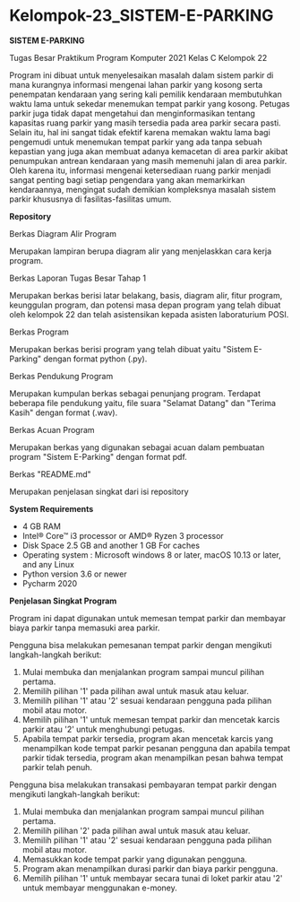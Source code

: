 # Kelompok-23_SISTEM-E-PARKING

**SISTEM E-PARKING**

Tugas Besar Praktikum Program Komputer 2021 Kelas C Kelompok 22

Program ini dibuat untuk menyelesaikan masalah dalam sistem parkir di mana kurangnya informasi mengenai lahan parkir yang kosong serta penempatan kendaraan yang sering kali pemilik kendaraan membutuhkan waktu lama untuk sekedar menemukan tempat parkir yang kosong. 
Petugas parkir juga tidak dapat mengetahui dan menginformasikan tentang kapasitas ruang parkir yang masih tersedia pada area parkir secara pasti. 
Selain itu, hal ini sangat tidak efektif karena memakan waktu lama bagi pengemudi untuk menemukan tempat parkir yang ada tanpa sebuah kepastian yang juga akan membuat adanya kemacetan di area parkir akibat penumpukan antrean kendaraan yang masih memenuhi jalan di area parkir.
Oleh karena itu, informasi mengenai ketersediaan ruang parkir menjadi sangat penting bagi setiap pengendara yang akan memarkirkan kendaraannya, mengingat sudah demikian kompleksnya masalah sistem parkir khususnya di fasilitas-fasilitas umum.


**Repository** 

Berkas Diagram Alir Program

Merupakan lampiran berupa diagram alir yang menjelaskkan cara kerja program.

Berkas Laporan Tugas Besar Tahap 1

Merupakan berkas berisi latar belakang, basis, diagram alir, fitur program, keunggulan program, dan potensi masa depan program yang telah dibuat oleh kelompok 22 dan telah   asistensikan kepada asisten laboraturium POSI.

Berkas Program

Merupakan berkas berisi program yang telah dibuat yaitu "Sistem E-Parking" dengan format python (.py). 

Berkas Pendukung Program

Merupakan kumpulan berkas sebagai penunjang program. Terdapat beberapa file pendukung yaitu, file suara "Selamat Datang" dan "Terima Kasih" dengan format (.wav).

Berkas Acuan Program

Merupakan berkas yang digunakan sebagai acuan dalam pembuatan program "Sistem E-Parking" dengan format pdf.

Berkas "README.md"

Merupakan penjelasan singkat dari isi repository

**System Requirements**

- 4 GB RAM
- Intel® Core™ i3 processor or AMD® Ryzen 3 processor
- Disk Space 2.5 GB and another 1 GB For caches
- Operating system : Microsoft windows 8 or later, macOS 10.13 or later, and any Linux
- Python version 3.6 or newer
- Pycharm 2020 

**Penjelasan Singkat Program**

Program ini dapat digunakan untuk memesan tempat parkir dan membayar biaya parkir tanpa memasuki area parkir.

Pengguna bisa melakukan pemesanan tempat parkir dengan mengikuti langkah-langkah berikut:
1. Mulai membuka dan menjalankan program sampai muncul pilihan pertama.
2. Memilih pilihan '1' pada pilihan awal untuk masuk atau keluar.
3. Memilih pilihan '1' atau '2' sesuai kendaraan pengguna pada pilihan mobil atau motor.
4. Memilih pilihan '1' untuk memesan tempat parkir dan mencetak karcis parkir atau '2' untuk menghubungi petugas.
5. Apabila tempat parkir tersedia, program akan mencetak karcis yang menampilkan kode tempat parkir pesanan pengguna dan apabila tempat parkir tidak tersedia, program akan menampilkan pesan bahwa tempat parkir telah penuh.

Pengguna bisa melakukan transakasi pembayaran tempat parkir dengan mengikuti langkah-langkah berikut:
1. Mulai membuka dan menjalankan program sampai muncul pilihan pertama.
2. Memilih pilihan '2' pada pilihan awal untuk masuk atau keluar.
3. Memilih pilihan '1' atau '2' sesuai kendaraan pengguna pada pilihan mobil atau motor.
4. Memasukkan kode tempat parkir yang digunakan pengguna.
5. Program akan menampilkan durasi parkir dan biaya parkir pengguna.
6. Memilih pilihan '1' untuk membayar secara tunai di loket parkir atau '2' untuk membayar menggunakan e-money.
